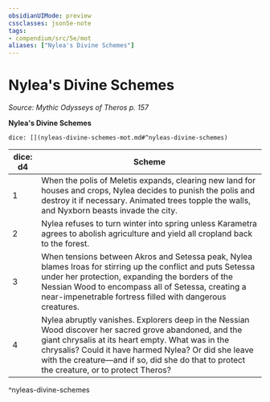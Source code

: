```yaml
---
obsidianUIMode: preview
cssclasses: json5e-note
tags:
- compendium/src/5e/mot
aliases: ["Nylea's Divine Schemes"]
---
```

# Nylea's Divine Schemes
*Source: Mythic Odysseys of Theros p. 157* 

**Nylea's Divine Schemes**

`dice: [](nyleas-divine-schemes-mot.md#^nyleas-divine-schemes)`

| dice: d4 | Scheme |
|----------|--------|
| 1 | When the polis of Meletis expands, clearing new land for houses and crops, Nylea decides to punish the polis and destroy it if necessary. Animated trees topple the walls, and Nyxborn beasts invade the city. |
| 2 | Nylea refuses to turn winter into spring unless Karametra agrees to abolish agriculture and yield all cropland back to the forest. |
| 3 | When tensions between Akros and Setessa peak, Nylea blames Iroas for stirring up the conflict and puts Setessa under her protection, expanding the borders of the Nessian Wood to encompass all of Setessa, creating a near-impenetrable fortress filled with dangerous creatures. |
| 4 | Nylea abruptly vanishes. Explorers deep in the Nessian Wood discover her sacred grove abandoned, and the giant chrysalis at its heart empty. What was in the chrysalis? Could it have harmed Nylea? Or did she leave with the creature—and if so, did she do that to protect the creature, or to protect Theros? |
^nyleas-divine-schemes